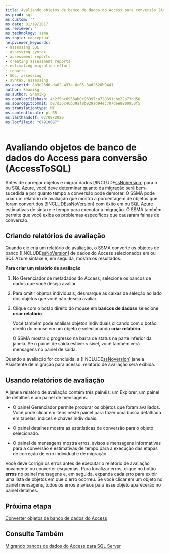 ```yaml
---
title: Avaliando objetos de banco de dados do Access para conversão (AccessToSQL) | Microsoft Docs
ms.prod: sql
ms.custom: ''
ms.date: 01/19/2017
ms.reviewer: ''
ms.technology: ssma
ms.topic: conceptual
helpviewer_keywords:
- assessing SQL
- assessing syntax
- assessment reports
- creating assessment reports
- estimating migration effort
- reports
- SQL, assessing
- syntax, assessing
ms.assetid: 8b9e23d6-da62-437a-8c05-8ad2628b9441
author: Shamikg
ms.author: Shamikg
ms.openlocfilehash: 4c2f5bc6953ab0e96397ca728391cbe22a73dd50
ms.sourcegitcommit: b87d36c46b39af8b929ad94ec707dee8800950f5
ms.translationtype: MT
ms.contentlocale: pt-BR
ms.lasthandoff: 02/08/2020
ms.locfileid: "67910697"
---
```

# <a name="assessing-access-database-objects-for-conversion-accesstosql"></a>Avaliando objetos de banco de dados do Access para conversão (AccessToSQL)
Antes de carregar objetos e migrar dados [!INCLUDE[ssNoVersion](../../includes/ssnoversion-md.md)] para o ou SQL Azure, você deve determinar quanto da migração será bem-sucedida e por quanto tempo a conversão pode demorar. O SSMA pode criar um relatório de avaliação que mostra a porcentagem de objetos que foram convertidos [!INCLUDE[ssNoVersion](../../includes/ssnoversion-md.md)] com êxito em ou SQL Azure estimativas de sintaxe e tempo para executar a migração. O SSMA também permite que você exiba os problemas específicos que causaram falhas de conversão.  
  
## <a name="creating-assessment-reports"></a>Criando relatórios de avaliação  
Quando ele cria um relatório de avaliação, o SSMA converte os objetos de banco [!INCLUDE[ssNoVersion](../../includes/ssnoversion-md.md)] de dados do Access selecionados em ou SQL Azure sintaxe e, em seguida, mostra os resultados.  
  
**Para criar um relatório de avaliação**  
  
1.  No Gerenciador de metadados do Access, selecione os bancos de dados que você deseja avaliar.  
  
2.  Para omitir objetos individuais, desmarque as caixas de seleção ao lado dos objetos que você não deseja avaliar.  
  
3.  Clique com o botão direito do mouse em **bancos de dados**e selecione **criar relatório**.  
  
    Você também pode analisar objetos individuais clicando com o botão direito do mouse em um objeto e selecionando **criar relatório**.  
  
    O SSMA mostra o progresso na barra de status na parte inferior da janela. Se o painel de saída estiver visível, você também verá mensagens no painel de saída.  
  
Quando a avaliação for concluída, a [!INCLUDE[ssNoVersion](../../includes/ssnoversion-md.md)] janela Assistente de migração para acesso: relatório de avaliação será exibida.  
  
## <a name="using-assessment-reports"></a>Usando relatórios de avaliação  
A janela relatório de avaliação contém três painéis: um Explorer, um painel de detalhes e um painel de mensagens.  
  
-   O painel Gerenciador permite procurar os objetos que foram avaliados. Você pode clicar em itens neste painel para fazer uma busca detalhada em tabelas, índices e chaves individuais.  
  
-   O painel detalhes mostra as estatísticas de conversão para o objeto selecionado.  
  
-   O painel de mensagens mostra erros, avisos e mensagens informativas para a conversão e estimativas de tempo para a execução das etapas de correção de erro individual e de migração.  
  
Você deve corrigir os erros antes de executar o relatório de avaliação novamente ou converter esquemas. Para localizar erros, clique no botão **erros** no painel mensagens e, em seguida, expanda cada erro para exibir uma lista de objetos em que o erro ocorreu. Se você clicar em um objeto no painel mensagens, todos os erros e avisos para esse objeto aparecerão no painel detalhes.  
  
## <a name="next-step"></a>Próxima etapa  
[Converter objetos de banco de dados do Access](converting-access-database-objects-accesstosql.md)  
  
## <a name="see-also"></a>Consulte Também  
[Migrando bancos de dados do Access para SQL Server](migrating-access-databases-to-sql-server-azure-sql-db-accesstosql.md)  
  
